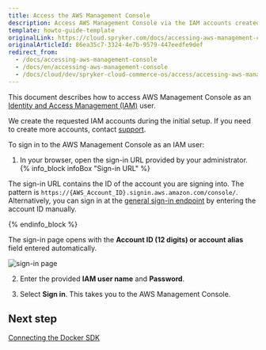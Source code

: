```yaml
---
title: Access the AWS Management Console
description: Access AWS Management Console via the IAM accounts created during the initial setup.
template: howto-guide-template
originalLink: https://cloud.spryker.com/docs/accessing-aws-management-console
originalArticleId: 86ea35c7-3324-4e7b-9579-447eedfe9def
redirect_from:
  - /docs/accessing-aws-management-console
  - /docs/en/accessing-aws-management-console
  - /docs/cloud/dev/spryker-cloud-commerce-os/access/accessing-aws-management-console.html
---
```


This document describes how to access AWS Management Console as an [Identity and Access Management (IAM)](https://docs.aws.amazon.com/IAM/latest/UserGuide/introduction.html) user.

We create the requested IAM accounts during the initial setup. If you need to create more accounts, contact [support](https://spryker.force.com/support/s/).

To sign in to the AWS Management Console as an IAM user:

1. In your browser, open the sign-in URL provided by your administrator.
{% info_block infoBox "Sign-in URL" %}

The sign-in URL contains the ID of the account you are signing into. The pattern is `https://{AWS_Account_ID}.signin.aws.amazon.com/console/`. Alternatively, you can sign in at the [general sign-in endpoint](https://console.aws.amazon.com/) by entering the account ID manually.

{% endinfo_block %}

The sign-in page opens with the **Account ID (12 digits) or account alias** field entered automatically.

![sign-in page](https://spryker.s3.eu-central-1.amazonaws.com/cloud-docs/Spryker+Cloud/Access/Accessing+AWS+Management+Console/sign-in-page.png)

2. Enter the provided **IAM user name** and **Password**.

3. Select **Sign in**.
This takes you to the AWS Management Console.

## Next step
[Connecting the Docker SDK](/docs/ca/dev/connecting-the-docker-sdk.html)  
